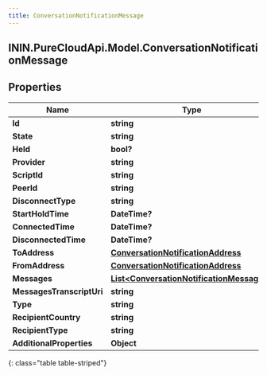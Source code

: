 ```yaml
---
title: ConversationNotificationMessage
---
```

## ININ.PureCloudApi.Model.ConversationNotificationMessage

## Properties

|Name | Type | Description | Notes|
|------------ | ------------- | ------------- | -------------|
| **Id** | **string** |  | [optional] |
| **State** | **string** |  | [optional] |
| **Held** | **bool?** |  | [optional] |
| **Provider** | **string** |  | [optional] |
| **ScriptId** | **string** |  | [optional] |
| **PeerId** | **string** |  | [optional] |
| **DisconnectType** | **string** |  | [optional] |
| **StartHoldTime** | **DateTime?** |  | [optional] |
| **ConnectedTime** | **DateTime?** |  | [optional] |
| **DisconnectedTime** | **DateTime?** |  | [optional] |
| **ToAddress** | [**ConversationNotificationAddress**](ConversationNotificationAddress.html) |  | [optional] |
| **FromAddress** | [**ConversationNotificationAddress**](ConversationNotificationAddress.html) |  | [optional] |
| **Messages** | [**List&lt;ConversationNotificationMessages&gt;**](ConversationNotificationMessages.html) |  | [optional] |
| **MessagesTranscriptUri** | **string** |  | [optional] |
| **Type** | **string** |  | [optional] |
| **RecipientCountry** | **string** |  | [optional] |
| **RecipientType** | **string** |  | [optional] |
| **AdditionalProperties** | **Object** |  | [optional] |
{: class="table table-striped"}


